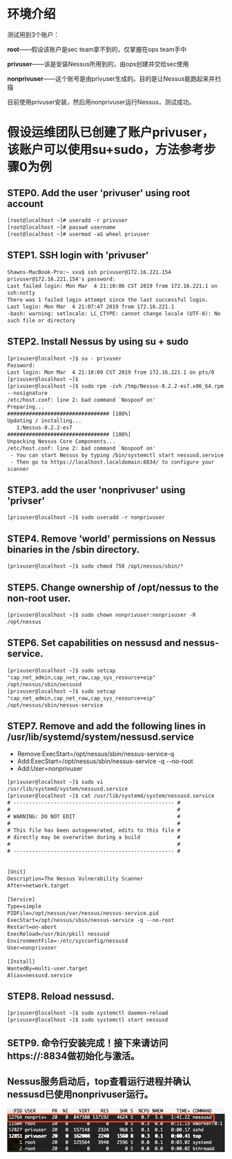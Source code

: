
# 环境介绍
测试用到3个账户：

**root**——假设该账户是sec team拿不到的，仅掌握在ops team手中

**privuser**——该是安装Nessus所用到的，由ops创建并交给sec使用

**nonprivuser**——这个账号是由privuser生成的。目的是让Nessus能跑起来并扫描

目前使用privuser安装，然后用nonprivuser运行Nessus，测试成功。

# 假设运维团队已创建了账户privuser，该账户可以使用su+sudo，方法参考步骤0为例

## STEP0. Add the user 'privuser' using root account
```
[root@localhost ~]# useradd -r privuser
[root@localhost ~]# passwd username
[root@localhost ~]# usermod -aG wheel privuser
```
## STEP1. SSH login with 'privuser'
```
Shawns-MacBook-Pro:~ xxu$ ssh privuser@172.16.221.154
privuser@172.16.221.154's password:
Last failed login: Mon Mar  4 21:10:06 CST 2019 from 172.16.221.1 on ssh:notty
There was 1 failed login attempt since the last successful login.
Last login: Mon Mar  4 21:07:47 2019 from 172.16.221.1
-bash: warning: setlocale: LC_CTYPE: cannot change locale (UTF-8): No such file or directory
```
## STEP2. Install Nessus by using su + sudo
```
[privuser@localhost ~]$ su - privuser
Password:
Last login: Mon Mar  4 21:10:09 CST 2019 from 172.16.221.1 on pts/0
[privuser@localhost ~]$
[privuser@localhost ~]$ sudo rpm -ivh /tmp/Nessus-8.2.2-es7.x86_64.rpm --nosignature
/etc/host.conf: line 2: bad command `Nospoof on'
Preparing...                          ################################# [100%]
Updating / installing...
   1:Nessus-8.2.2-es7                 ################################# [100%]
Unpacking Nessus Core Components...
/etc/host.conf: line 2: bad command `Nospoof on'
 - You can start Nessus by typing /bin/systemctl start nessusd.service
 - Then go to https://localhost.localdomain:8834/ to configure your scanner
```
## STEP3. add the user 'nonprivuser' using 'privser'
```
[privuser@localhost ~]$ sudo useradd -r nonprivuser
```
## STEP4. Remove 'world' permissions on Nessus binaries in the /sbin directory.
```
[privuser@localhost ~]$ sudo chmod 750 /opt/nessus/sbin/*
```
## STEP5. Change ownership of /opt/nessus to the non-root user.
```
[privuser@localhost ~]$ sudo chown nonprivuser:nonprivuser -R /opt/nessus
```
## STEP6. Set capabilities on nessusd and nessus-service.
```
[privuser@localhost ~]$ sudo setcap "cap_net_admin,cap_net_raw,cap_sys_resource+eip" /opt/nessus/sbin/nessusd
[privuser@localhost ~]$ sudo setcap "cap_net_admin,cap_net_raw,cap_sys_resource+eip" /opt/nessus/sbin/nessus-service
```
## STEP7. Remove and add the following lines in **/usr/lib/systemd/system/nessusd.service**
* Remove:ExecStart=/opt/nessus/sbin/nessus-service-q
* Add:ExecStart=/opt/nessus/sbin/nessus-service -q --no-root
* Add:User=nonprivuser
```
[privuser@localhost ~]$ sudo vi /usr/lib/systemd/system/nessusd.service
[privuser@localhost ~]$ cat /usr/lib/systemd/system/nessusd.service
# ---------------------------------------------------- #
#                                                      #
# WARNING: DO NOT EDIT                                 #
#                                                      #
# This file has been autogenerated, edits to this file #
# directly may be overwriten during a build            #
#                                                      #
# ---------------------------------------------------- #


[Unit]
Description=The Nessus Vulnerability Scanner
After=network.target

[Service]
Type=simple
PIDFile=/opt/nessus/var/nessus/nessus-service.pid
ExecStart=/opt/nessus/sbin/nessus-service -q --no-root
Restart=on-abort
ExecReload=/usr/bin/pkill nessusd
EnvironmentFile=-/etc/sysconfig/nessusd
User=nonprivuser

[Install]
WantedBy=multi-user.target
Alias=nessusd.service
```
## STEP8. Reload nessusd.
```
[privuser@localhost ~]$ sudo systemctl daemon-reload
[privuser@localhost ~]$ sudo systemctl start nessusd
```
## SETP9. 命令行安装完成！接下来请访问https://<ip>:8834做初始化与激活。
## Nessus服务启动后，top查看运行进程并确认nessusd已使用nonprivuser运行。
![nessusd running as nonprivuser](https://github.com/shawntns/install-run-nessus/blob/master/nessusd.jpeg)
